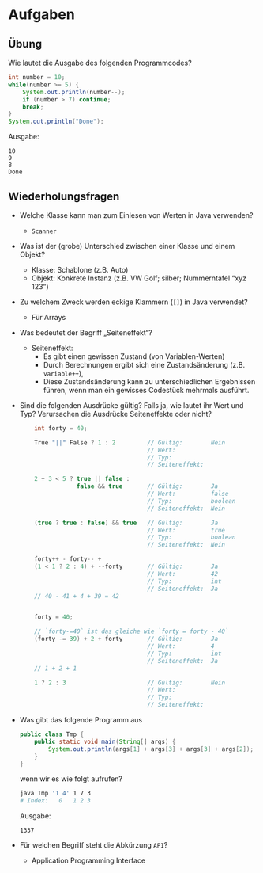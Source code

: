 # Aufgaben

## Übung

Wie lautet die Ausgabe des folgenden Programmcodes?

```java
int number = 10;
while(number >= 5) {
    System.out.println(number--);
    if (number > 7) continue;
    break;
}
System.out.println("Done");
```

Ausgabe:

```
10
9
8
Done
```

## Wiederholungsfragen

- Welche Klasse kann man zum Einlesen von Werten in Java verwenden?

  - `Scanner`

- Was ist der (grobe) Unterschied zwischen einer Klasse und einem Objekt?

  - Klasse:  Schablone  (z.B. Auto)
  - Objekt: Konkrete Instanz (z.B. VW Golf; silber; Nummerntafel “xyz 123”)

- Zu welchem Zweck werden eckige Klammern (`[]`) in Java verwendet?

   - Für Arrays

- Was bedeutet der Begriff „Seiteneffekt“?

  - Seiteneffekt:
      - Es gibt einen gewissen Zustand (von Variablen-Werten)
      - Durch Berechnungen ergibt sich eine Zustandsänderung (z.B. `variable++`),
      - Diese Zustandsänderung kann zu unterschiedlichen Ergebnissen  führen, wenn man ein gewisses Codestück mehrmals ausführt.

- Sind die folgenden Ausdrücke gültig? Falls ja, wie lautet ihr Wert und Typ? Verursachen die Ausdrücke Seiteneffekte oder nicht?

  ```java
      int forty = 40;

      True "||" False ? 1 : 2         // Gültig:        Nein
                                      // Wert:
                                      // Typ:
                                      // Seiteneffekt:

      2 + 3 < 5 ? true || false :
                  false && true       // Gültig:        Ja
                                      // Wert:          false
                                      // Typ:           boolean
                                      // Seiteneffekt:  Nein

      (true ? true : false) && true   // Gültig:        Ja
                                      // Wert:          true
                                      // Typ:           boolean
                                      // Seiteneffekt:  Nein

      forty++ - forty-- +
      (1 < 1 ? 2 : 4) + --forty       // Gültig:        Ja
                                      // Wert:          42
                                      // Typ:           int
                                      // Seiteneffekt:  Ja
      // 40 - 41 + 4 + 39 = 42


      forty = 40;

      // `forty-=40` ist das gleiche wie `forty = forty - 40`
      (forty -= 39) + 2 + forty       // Gültig:        Ja
                                      // Wert:          4
                                      // Typ:           int
                                      // Seiteneffekt:  Ja
      // 1 + 2 + 1

      1 ? 2 : 3                       // Gültig:        Nein
                                      // Wert:
                                      // Typ:
                                      // Seiteneffekt:
  ```

- Was gibt das folgende Programm aus

  ```java
  public class Tmp {
      public static void main(String[] args) {
          System.out.println(args[1] + args[3] + args[3] + args[2]);
      }
  }
  ```

  wenn wir es wie folgt aufrufen?

  ```bash
  java Tmp '1 4' 1 7 3
  # Index:   0   1 2 3
  ```

  Ausgabe:

  ```
  1337
  ```

- Für welchen Begriff steht die Abkürzung `API`?

   - Application Programming Interface
